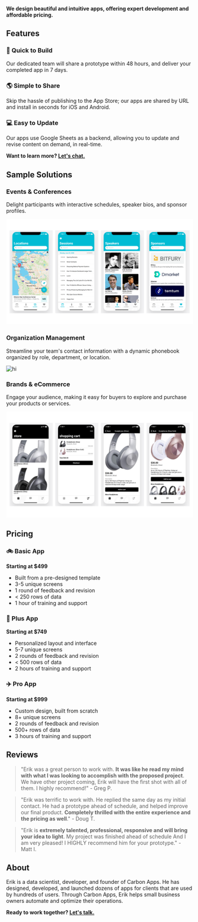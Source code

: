  
**We design beautiful and intuitive apps, offering expert development and affordable pricing.**

## Features

### :rocket: Quick to Build
Our dedicated team will share a prototype within 48 hours, and deliver your completed app in 7 days.

### :earth_americas: Simple to Share
Skip the hassle of publishing to the App Store; our apps are shared by URL and install in seconds for iOS and Android.

### :computer: Easy to Update
Our apps use Google Sheets as a backend, allowing you to update and revise content on demand, in real-time.

**Want to learn more? [Let's chat.](https://forms.gle/hVy93A1BQaXbD1387)**

## Sample Solutions

### Events & Conferences

Delight participants with interactive schedules, speaker bios, and sponsor profiles.

<img src="images/solution_1.png" alt="hi" class="inline"/>

### Organization Management

Streamline your team's contact information with a dynamic phonebook organized by role, department, or location. 

<img src="images/solution_2.png" alt="hi" class="inline"/>

### Brands & eCommerce

Engage your audience, making it easy for buyers to explore and purchase your products or services.

<img src="images/solution_3.png" alt="hi" class="inline"/>

## Pricing

### :bike: Basic App
**Starting at $499**
- Built from a pre-designed template
- 3-5 unique screens
- 1 round of feedback and revision
- < 250 rows of data
- 1 hour of training and support

### :car: Plus App
**Starting at $749**
- Personalized layout and interface
- 5-7 unique screens
- 2 rounds of feedback and revision
- < 500 rows of data
- 2 hours of training and support

### :airplane: Pro App
**Starting at $999**
- Custom design, built from scratch
- 8+ unique screens
- 2 rounds of feedback and revision
- 500+ rows of data
- 3 hours of training and support

## Reviews

> "Erik was a great person to work with. **It was like he read my mind with what I was looking to accomplish with the proposed project**. We have other project coming, Erik will have the first shot with all of them. I highly recommend!" - Greg P.

> "Erik was terrific to work with. He replied the same day as my initial contact. He had a prototype ahead of schedule, and  helped improve our final product. **Completely thrilled with the entire experience and the pricing as well**." - Doug T.

> "Erik is **extremely talented, professional, responsive and will bring your idea to light**. My project was finished ahead of schedule And I am very pleased! I HIGHLY recommend him for your prototype." - Matt I.

## About

Erik is a data scientist, developer, and founder of Carbon Apps. He has designed, developed, and launched dozens of apps for clients that are used by hundreds of users. Through Carbon Apps, Erik helps small business owners automate and optimize their operations.

**Ready to work together? [Let's talk.](https://forms.gle/hVy93A1BQaXbD1387)**
